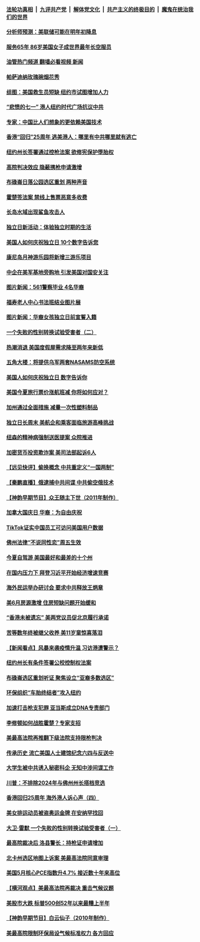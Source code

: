 ####  [法轮功真相](../../../../basic/blob/master/README.md?t=07022102) &nbsp;|&nbsp; [九评共产党](../../../../9ping.md/blob/master/README.md?t=07022102) &nbsp;|&nbsp; [解体党文化](../../../../jtdwh.md/blob/master/README.md?t=07022102)  &nbsp;|&nbsp; [共产主义的终极目的](../../../../gczydzjmd.md/blob/master/README.md?t=07022102) &nbsp;|&nbsp; [魔鬼在统治我们的世界](../../../../mgztzwmdsj.md/blob/master/README.md?t=07022102) 

#### [分析师预测：美联储可能在明年初降息](../pages/nsc412/n13772057.md?t=07022102) 

#### [服务65年 86岁美国女子成世界最年长空服员](../pages/nsc412/n13771989.md?t=07022102) 

#### [油管热门频道 翻墙必看视频 新闻](http://45.76.130.85:81/youtube.html?07022102)

#### [帕萨迪纳玫瑰碗烟花秀](../pages/nsc412/n13771971.md?t=07022102) 

#### [组图：美国救生员短缺 纽约市试图增加人力](../pages/nsc412/n13771387.md?t=07022102) 

#### [“悲愤的七一” 港人纽约时代广场抗议中共](../pages/nsc412/n13771917.md?t=07022102) 

#### [专家：中国比人们想象的更依赖美国技术](../pages/nsc412/n13771906.md?t=07022102) 

#### [香港“回归”25周年 逃美港人：哪里有中共哪里就有逃亡](../pages/nsc412/n13771936.md?t=07022102) 

#### [纽约州长签署通过控枪法案 欲修宪保护堕胎权](../pages/nsc412/n13771947.md?t=07022102) 

#### [高院判决效应 隐蔽携枪申请激增](../pages/nsc412/n13771953.md?t=07022102) 

#### [布碌崙日落公园选区重划 两种声音](../pages/nsc412/n13771925.md?t=07022102) 

#### [霍楚签法案 禁线上售票恶意多收费](../pages/nsc412/n13771930.md?t=07022102) 

#### [长岛水域出现鲨鱼攻击人](../pages/nsc412/n13771931.md?t=07022102) 

#### [独立日新活动：体验独立时期的生活](../pages/nsc412/n13771932.md?t=07022102) 

#### [美国人如何庆祝独立日 10个数字告诉您](../pages/nsc412/n13771934.md?t=07022102) 

#### [康尼岛月神游乐园将新增三游乐项目](../pages/nsc412/n13771938.md?t=07022102) 

#### [中企在美军基地旁购地 引发美国对国安关注](../pages/nsc412/n13771735.md?t=07022102) 

#### [图片新闻：561警察毕业 4名华裔](../pages/nsc412/n13771940.md?t=07022102) 

#### [福寿老人中心书法班结业图片展](../pages/nsc412/n13771942.md?t=07022102) 

#### [图片新闻：华裔女孩独立日前宣誓入籍](../pages/nsc412/n13771951.md?t=07022102) 

#### [一个失败的性别转换试验受害者（二）](../pages/nsc412/n13771916.md?t=07022102) 

#### [热潮消退 美国度假屋需求降至两年来新低](../pages/nsc412/n13771913.md?t=07022102) 

#### [五角大楼：将提供乌军两套NASAMS防空系统](../pages/nsc412/n13771835.md?t=07022102) 

#### [美国人如何庆祝独立日 数字告诉你](../pages/nsc412/n13771602.md?t=07022102) 

#### [美国今夏旅行票价涨航班减 你将如何应对？](../pages/nsc412/n13771723.md?t=07022102) 

#### [加州通过全面措施 减量一次性塑料制品](../pages/nsc412/n13771767.md?t=07022102) 

#### [独立日长周末 美航企和乘客面临旅游高峰挑战](../pages/nsc412/n13771695.md?t=07022102) 

#### [纽森的精神病强制送医提案 众院推进](../pages/nsc412/n13771741.md?t=07022102) 

#### [加密货币投资欺诈案 美司法部起诉6人](../pages/nsc412/n13771728.md?t=07022102) 

#### [【远见快评】偷换概念 中共重定义“一国两制”](../pages/nsc412/n13771721.md?t=07022102) 

#### [【秦鹏直播】俄逮捕中共间谍 中共偷空俄技术](../pages/nsc412/n13771492.md?t=07022102) 

#### [【神韵早期节目】众王随主下世（2011年制作）](../pages/nsc412/n13771594.md?t=07022102) 

#### [加拿大国庆日 华裔：为自由庆祝](../pages/nsc412/n13771688.md?t=07022102) 

#### [TikTok证实中国员工可访问美国用户数据](../pages/nsc412/n13771690.md?t=07022102) 

#### [佛州法律“不说同性恋”周五生效](../pages/nsc412/n13771681.md?t=07022102) 

#### [今夏自驾游 美国最好和最差的十个州](../pages/nsc412/n13771663.md?t=07022102) 

#### [在国内压力下 拜登习近平开始经济增速竞赛](../pages/nsc412/n13771658.md?t=07022102) 

#### [海外民运举办研讨会 要求中共释放王炳章](../pages/nsc412/n13771656.md?t=07022102) 

#### [美6月房源激增 住房短缺问题开始缓和](../pages/nsc412/n13771588.md?t=07022102) 

#### [“香港未被遗忘” 美两党议员促北京履行承诺](../pages/nsc412/n13771578.md?t=07022102) 

#### [苦等数年终被继父收养 美11岁童惊喜落泪](../pages/nsc412/n13771116.md?t=07022102) 

#### [【新闻看点】风暴来袭疫情升温 习访港遭警示？](../pages/nsc412/n13770878.md?t=07022102) 

#### [纽约州长有条件签署公校控制权法案](../pages/nsc412/n13771221.md?t=07022102) 

#### [布碌崙选区重划听证 聚焦设立“亚裔多数选区”](../pages/nsc412/n13771217.md?t=07022102) 

#### [环保组织“车胎终结者”攻入纽约](../pages/nsc412/n13771219.md?t=07022102) 

#### [加速打击枪支犯罪 亚当斯成立DNA专责部门](../pages/nsc412/n13771214.md?t=07022102) 

#### [李修顿如何战胜霍楚？专家支招](../pages/nsc412/n13771198.md?t=07022102) 

#### [美最高法院再推翻下级法院支持限枪判决](../pages/nsc412/n13771033.md?t=07022102) 

#### [传承历史 流亡美国人士建馆纪念六四与反送中](../pages/nsc412/n13771096.md?t=07022102) 

#### [大学生被中共诱入秘密科企 无知中涉间谍工作](../pages/nsc412/n13771025.md?t=07022102) 

#### [川普：不排除2024年与佛州州长搭档竞选](../pages/nsc412/n13771035.md?t=07022102) 

#### [香港回归25周年 海外港人诉心声（四）](../pages/nsc412/n13771079.md?t=07022102) 

#### [美女排运动员被盗奥运金牌 在安纳罕找回](../pages/nsc412/n13771074.md?t=07022102) 

#### [大卫·雷默 一个失败的性别转换试验受害者（一）](../pages/nsc412/n13771051.md?t=07022102) 

#### [最高院裁决后 洛县警长：持枪证申请增加](../pages/nsc412/n13771018.md?t=07022102) 

#### [北卡州选区地图上诉案 美最高法院同意审理](../pages/nsc412/n13770945.md?t=07022102) 

#### [美国5月核心PCE指数升4.7% 接近数十年来高位](../pages/nsc412/n13770992.md?t=07022102) 

#### [【横河观点】美最高法院再裁决 重击气候议题](../pages/nsc412/n13771017.md?t=07022102) 

#### [美股市大跌 标普500创52年以来最糟上半年](../pages/nsc412/n13770988.md?t=07022102) 

#### [【神韵早期节目】白云仙子（2010年制作）](../pages/nsc412/n13770844.md?t=07022102) 

#### [美最高院限制环保局设气候标准权力 各方回应](../pages/nsc412/n13770901.md?t=07022102) 

<img src='http://gfw-breaker.win/goodnews/indexes/nsc412.md' width='0px' height='0px'/>

